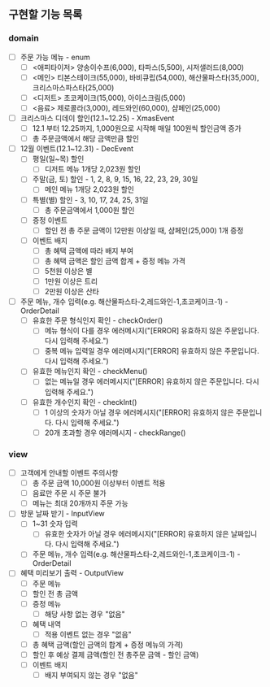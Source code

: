 ## 구현할 기능 목록

### domain

- [ ] 주문 가능 메뉴 - enum
    - [ ] <애피타이저> 양송이수프(6,000), 타파스(5,500), 시저샐러드(8,000)
    - [ ] <메인> 티본스테이크(55,000), 바비큐립(54,000), 해산물파스타(35,000), 크리스마스파스타(25,000)
    - [ ] <디저트> 초코케이크(15,000), 아이스크림(5,000)
    - [ ] <음료> 제로콜라(3,000), 레드와인(60,000), 샴페인(25,000)

- [ ] 크리스마스 디데이 할인(12.1~12.25) - XmasEvent
    - [ ] 12.1 부터 12.25까지, 1,000원으로 시작해 매일 100원씩 할인금액 증가
    - [ ] 총 주문금액에서 해당 금액만큼 할인

- [ ] 12월 이벤트(12.1~12.31) - DecEvent
    - [ ] 평일(일~목) 할인
        - [ ] 디저트 메뉴 1개당 2,023원 할인
    - [ ] 주말(금, 토) 할인 - 1, 2, 8, 9, 15, 16, 22, 23, 29, 30일
        - [ ] 메인 메뉴 1개당 2,023원 할인
    - [ ] 특별(별) 할인 - 3, 10, 17, 24, 25, 31일
        - [ ] 총 주문금액에서 1,000원 할인
    - [ ] 증정 이벤트
        - [ ] 할인 전 총 주문 금액이 12만원 이상일 때, 샴페인(25,000) 1개 증정
    - [ ] 이벤트 배지
        - [ ] 총 혜택 금액에 따라 배지 부여
        - [ ] 총 혜택 금액은 할인 금액 합계 + 증정 메뉴 가격
        - [ ] 5천원 이상은 별
        - [ ] 1만원 이상은 트리
        - [ ] 2만원 이상은 산타

- [ ] 주문 메뉴, 개수 입력(e.g. 해산물파스타-2,레드와인-1,초코케이크-1) - OrderDetail
    - [ ] 유효한 주문 형식인지 확인 - checkOrder()
        - [ ] 메뉴 형식이 다를 경우 에러메시지("[ERROR] 유효하지 않은 주문입니다. 다시 입력해 주세요.")
        - [ ] 중복 메뉴 입력일 경우 에러메시지("[ERROR] 유효하지 않은 주문입니다. 다시 입력해 주세요.")
    - [ ] 유효한 메뉴인지 확인 - checkMenu()
        - [ ] 없는 메뉴일 경우 에러메시지("[ERROR] 유효하지 않은 주문입니다. 다시 입력해 주세요.")
    - [ ] 유효한 개수인지 확인 - checkInt()
        - [ ] 1 이상의 숫자가 아닐 경우 에러메시지("[ERROR] 유효하지 않은 주문입니다. 다시 입력해 주세요.")
        - [ ] 20개 초과할 경우 에러메시지 - checkRange()

### view

- [ ] 고객에게 안내할 이벤트 주의사항
    - [ ] 총 주문 금액 10,000원 이상부터 이벤트 적용
    - [ ] 음료만 주문 시 주문 불가
    - [ ] 메뉴는 최대 20개까지 주문 가능

- [ ] 방문 날짜 받기 - InputView
    - [ ] 1~31 숫자 입력
        - [ ] 유효한 숫자가 아닐 경우 에러메시지("[ERROR] 유효하지 않은 날짜입니다. 다시 입력해 주세요.")
    - [ ] 주문 메뉴, 개수 입력(e.g. 해산물파스타-2,레드와인-1,초코케이크-1) - OrderDetail

- [ ] 혜택 미리보기 출력 - OutputView
    - [ ] 주문 메뉴
    - [ ] 할인 전 총 금액
    - [ ] 증정 메뉴
        - [ ] 해당 사항 없는 경우 "없음"
    - [ ] 혜택 내역
        - [ ] 적용 이벤트 없는 경우 "없음"
    - [ ] 총 혜택 금액(할인 금액의 합계 + 증정 메뉴의 가격)
    - [ ] 할인 후 예상 결제 금액(할인 전 총주문 금액 - 할인 금액)
    - [ ] 이벤트 배지
        - [ ] 배지 부여되지 않는 경우 "없음"